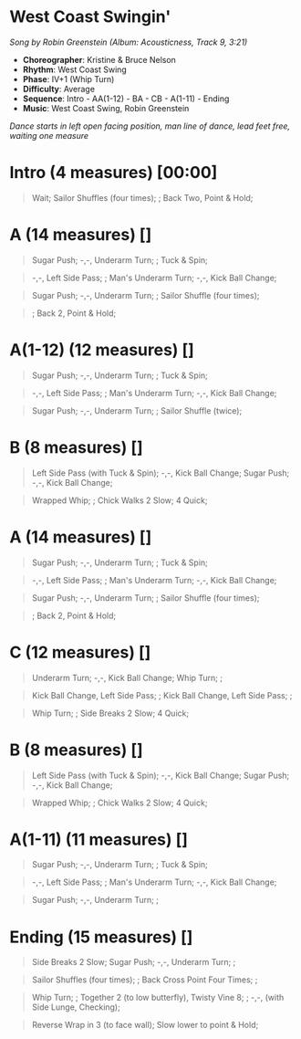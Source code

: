 # West Coast Swingin'
*Song by Robin Greenstein (Album: Acousticness, Track 9, 3:21)*

* **Choreographer**: Kristine & Bruce Nelson
* **Rhythm**: West Coast Swing
* **Phase**: IV+1 (Whip Turn)
* **Difficulty**: Average
* **Sequence**: Intro - AA(1-12) - BA - CB - A(1-11) - Ending
* **Music**: West Coast Swing, Robin Greenstein

*Dance starts in left open facing position, man line of dance, lead feet free, waiting one measure*

# Intro (4 measures) [00:00]

> Wait; Sailor Shuffles (four times); ; Back Two, Point & Hold;

# A (14 measures) []

> Sugar Push; -,-, Underarm Turn; ; Tuck & Spin;

> -,-, Left Side Pass; ; Man's Underarm Turn; -,-, Kick Ball Change;

> Sugar Push; -,-, Underarm Turn; ; Sailor Shuffle (four times);

> ; Back 2, Point & Hold;

# A(1-12) (12 measures) []

> Sugar Push; -,-, Underarm Turn; ; Tuck & Spin;

> -,-, Left Side Pass; ; Man's Underarm Turn; -,-, Kick Ball Change;

> Sugar Push; -,-, Underarm Turn; ; Sailor Shuffle (twice);

# B (8 measures) []

> Left Side Pass (with Tuck & Spin); -,-, Kick Ball Change; Sugar Push; -,-, Kick Ball Change;

> Wrapped Whip; ; Chick Walks 2 Slow; 4 Quick;

# A (14 measures) []

> Sugar Push; -,-, Underarm Turn; ; Tuck & Spin;

> -,-, Left Side Pass; ; Man's Underarm Turn; -,-, Kick Ball Change;

> Sugar Push; -,-, Underarm Turn; ; Sailor Shuffle (four times);

> ; Back 2, Point & Hold;

# C (12 measures) []

> Underarm Turn; -,-, Kick Ball Change; Whip Turn; ;

> Kick Ball Change, Left Side Pass; ; Kick Ball Change, Left Side Pass; ;

> Whip Turn; ; Side Breaks 2 Slow; 4 Quick;

# B (8 measures) []

> Left Side Pass (with Tuck & Spin); -,-, Kick Ball Change; Sugar Push; -,-, Kick Ball Change;

> Wrapped Whip; ; Chick Walks 2 Slow; 4 Quick;

# A(1-11) (11 measures) []

> Sugar Push; -,-, Underarm Turn; ; Tuck & Spin;

> -,-, Left Side Pass; ; Man's Underarm Turn; -,-, Kick Ball Change;

> Sugar Push; -,-, Underarm Turn; ;

# Ending (15 measures) []

> Side Breaks 2 Slow; Sugar Push; -,-, Underarm Turn; ;

> Sailor Shuffles (four times); ; Back Cross Point Four Times; ;

> Whip Turn; ; Together 2 (to low butterfly), Twisty Vine 8; ; -,-, (with Side Lunge, Checking);

> Reverse Wrap in 3 (to face wall); Slow lower to point & Hold;